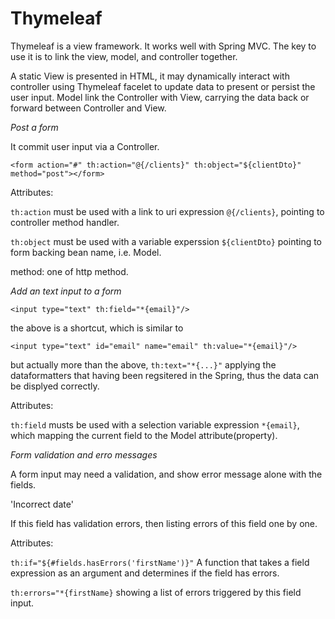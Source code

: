 # Thymeleaf

Thymeleaf is a view framework. It works well with Spring MVC. The key to use it is to link the view, model, and controller together. 

A static View is presented in HTML, it may dynamically interact with controller using Thymeleaf facelet to update data to present or persist the user input. Model link the Controller with View, carrying the data back or forward between Controller and View. 

*Post a form*

It commit user input via a Controller.  

`<form action="#" th:action="@{/clients}" th:object="${clientDto}" method="post"></form>`

Attributes:

`th:action` must be used with a link to uri expression `@{/clients}`, pointing to controller method handler. 

`th:object` must be used with a variable experssion `${clientDto}` pointing to form backing bean name, i.e. Model. 

method: one of http method. 


*Add an text input to a form*

`<input type="text" th:field="*{email}"/>`

the above is a shortcut, which is similar to 

`<input type="text" id="email" name="email" th:value="*{email}"/>`

but actually more than the above, `th:text="*{...}"` applying the dataformatters that having been regsitered in the Spring, thus the data can be displyed correctly. 

Attributes: 

`th:field` musts be used with a selection variable expression `*{email}`, which mapping the current field to the Model attribute(property).

*Form validation and erro messages*

A form input may need a validation, and show error message alone with the fields. 

'<span th:if="${#fields.hasErrors('firstName')}" th:errors="*{firstName}">Incorrect date</span>'

If this field has validation errors, then listing errors of this field one by one. 

Attributes: 

`th:if="${#fields.hasErrors('firstName')}"` A function that takes a field expression as an argument and determines if the field has errors. 

`th:errors="*{firstName}`  showing a list of errors triggered by this field input.  





